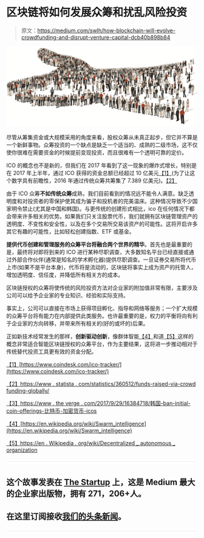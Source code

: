 # 区块链将如何发展众筹和扰乱风险投资

> 原文：<https://medium.com/swlh/how-blockchain-will-evolve-crowdfunding-and-disrupt-venture-capital-dcb40b898b84>

![](img/2ba4d80747031ebf758e86a9ad31de49.png)

尽管从筹集资金或大规模采用的角度来看，股权众筹从未真正起步，但它并不算是一个新鲜事物。众筹投资的一个缺点是缺乏一个适当的、成熟的二级市场，这不仅使你很难在需要资金的时候提前变现投资，而且很难有一个透明可靠的定价。

ICO 的概念也不是新的，但我们在 2017 年看到了这一现象的爆炸式增长，特别是在 2017 年上半年，通过 ICO 获得的资金总额已经超过 10 亿美元[【1】](#_ftn1)(为了让这个数字具有前瞻性，2016 年通过传统众筹共筹集了 7.389 亿美元)。[【2】](#_ftn2)

由于 ICO 众筹**不如传统众筹**成熟，我们目前看到的情况远不能令人满意。缺乏透明度和对投资者的零保护使其成为骗子和投机者的完美温床。这种情况导致不少国家明令禁止(尤其是中国和韩国)。与更传统的创建形式相比，ico 在任何情况下都会带来许多相关的优势。如果我们只关注股票代币，我们就拥有区块链管理资产的透明度、不变性和安全性，以及在多个交易所交易该资产的可能性。这将开启许多其它有趣的可能性，比如轻松创建指数、ETF 或基金。

**提供代币创建和管理服务的众筹平台将融合两个世界的精华**。首先也是最重要的是，最终将对即将到来的 ICO 进行某种尽职调查，大多数知名平台已经直接或通过外部合作伙伴(通常是知名的学术孵化器)提供尽职调查。一旦证券交易所将代币上市(如果不是平台本身)，代币将是流动的，区块链将事实上成为资产的托管人，增加透明度、信任度，并降低所有相关方的成本。

区块链授权的众筹将使传统的风险投资方法对企业家的附加值非常有限，主要涉及公司可以给予企业家的专业知识、经验和实际支持。

事实上，公司可以直接在市场上获得项目孵化、指导和网络等服务；一个扩大规模的众筹平台将有能力在内部提供此类服务。也许最重要的是，权力的平衡将向有利于企业家的方向转移，并带来所有相关的(好的或坏的)后果。

正如新技术经常发生的那样，**创新驱动创新**，像群体智能[【4】](#_ftn4)和道[【5】](#_ftn5)这样的概念非常适合智能区块链授权的众筹平台，作为主要结果，这将进一步推动相对于传统替代投资工具更有效的资金分配。

[【1】](#_ftnref1)[https://www.coindesk.com/ico-tracker/](https://www.coindesk.com/ico-tracker/)

[【2】](#_ftnref2)[https://www . statista . com/statistics/360512/funds-raised-via-crowd funding-globally/](https://www.statista.com/statistics/360512/funds-raised-via-crowdfunding-globally/)

[【3】](#_ftnref3)[https://www . the verge . com/2017/9/29/16384718/韩国-ban-initial-coin-offerings-比特币-加密货币-icos](https://www.theverge.com/2017/9/29/16384718/south-korea-ban-initial-coin-offerings-bitcoin-cryptocurrency-icos)

[【4】](#_ftnref4)[https://en.wikipedia.org/wiki/Swarm_intelligence](https://en.wikipedia.org/wiki/Swarm_intelligence)

[【5】](#_ftnref5)[https://en . Wikipedia . org/wiki/Decentralized _ autonomous _ organization](https://en.wikipedia.org/wiki/Decentralized_autonomous_organization)

![](img/731acf26f5d44fdc58d99a6388fe935d.png)

## 这个故事发表在 [The Startup](https://medium.com/swlh) 上，这是 Medium 最大的企业家出版物，拥有 271，206+人。

## 在这里订阅接收[我们的头条新闻](http://growthsupply.com/the-startup-newsletter/)。

![](img/731acf26f5d44fdc58d99a6388fe935d.png)
